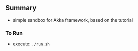 ## Summary

* simple sandbox for Akka framework, based on the tutorial 

### To Run

* execute: `./run.sh`
